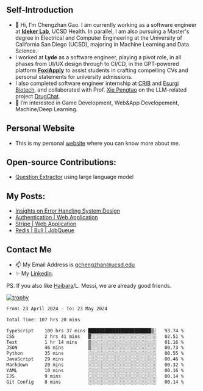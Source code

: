 ## Self-Introduction
- 👋 Hi, I’m Chengzhan Gao. I am currently working as a software engineer at **[Ideker Lab](https://idekerlab.ucsd.edu/)**, UCSD Health. In parallel, I am also pursuing a Master's degree in Electrical and Computer Engineering at the University of California San Diego (UCSD), majoring in Machine Learning and Data Science.
- I worked at **Lyde** as a software engineer, playing a pivot role, in all phases from UI/UX design through to CI/CD, in the GPT-powered platform **[FoxiApply](https://lyde.io)** to assist students in crafting compelling CVs and personal statements for university admissions.
- I also completed software engineer internship at [CRIB](https://apps.apple.com/us/app/crib-for-roommates/id6468918103?platform=iphone) and [Esurgi Biotech](https://myesurgi.com/), and collaborated with Prof. [Xie Pengtao](https://pengtaoxie.github.io/) on the LLM-related project [DrugChat](https://github.com/UCSD-AI4H/drugchat).
- 👀 I’m interested in Game Development, Web&App Developement, Machine/Deep Learning.

## Personal Website
-  This is my personal [website](https://gaochengzhan.netlify.app/) where you can know more about me.

## Open-source Contributions:
- [Question Extractor](https://github.com/nestordemeure/question_extractor) using large language model

## My Posts:
- [Insights on Error Handling System Design](https://gaochengzhan.netlify.app/post/error-handling/)
- [Authentication | Web Application](https://gaochengzhan.netlify.app/post/authentication/)
- [Stripe | Web Application](https://gaochengzhan.netlify.app/post/stripe/)
- [Redis | Bull | JobQueue](https://gaochengzhan.netlify.app/post/job-queue/)

## Contact Me
- 📫 My Email Address is gchengzhan@ucsd.edu
- ✨ My [Linkedin](https://www.linkedin.com/in/chengzhan-christoffel-gao/).

PS. If you also like [Haibara](https://www.detectiveconanworld.com/wiki/Ai_Haibara)/L. Messi, we are already good friends.

[![trophy](https://github-profile-trophy.vercel.app/?username=gaochengzhan&theme=flat&row=1&margin-w=12)](https://github.com/ryo-ma/github-profile-trophy)

<!--START_SECTION:waka-->

```txt
From: 23 April 2024 - To: 23 May 2024

Total Time: 107 hrs 20 mins

TypeScript    100 hrs 37 mins ███████████████████████▒░   93.74 %
CSS           2 hrs 41 mins   ▓░░░░░░░░░░░░░░░░░░░░░░░░   02.51 %
Text          1 hr 14 mins    ▒░░░░░░░░░░░░░░░░░░░░░░░░   01.16 %
JSON          46 mins         ▒░░░░░░░░░░░░░░░░░░░░░░░░   00.73 %
Python        35 mins         ░░░░░░░░░░░░░░░░░░░░░░░░░   00.55 %
JavaScript    29 mins         ░░░░░░░░░░░░░░░░░░░░░░░░░   00.46 %
Markdown      20 mins         ░░░░░░░░░░░░░░░░░░░░░░░░░   00.32 %
YAML          10 mins         ░░░░░░░░░░░░░░░░░░░░░░░░░   00.16 %
EJS           9 mins          ░░░░░░░░░░░░░░░░░░░░░░░░░   00.14 %
Git Config    8 mins          ░░░░░░░░░░░░░░░░░░░░░░░░░   00.14 %
```

<!--END_SECTION:waka-->

<!---
gaochengzhan/gaochengzhan is a ✨ special ✨ repository because its `README.md` (this file) appears on your GitHub profile.
You can click the Preview link to take a look at your changes.
--->

